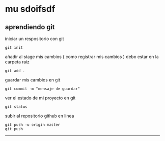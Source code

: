 # mu sdoifsdf

## aprendiendo git

iniciar un respositorio con git

```
git init
```

añadir al stage mis cambios ( como registrar mis cambios ) debo estar en la carpeta raiz

```
git add .
```

guardar mis cambios en git

```
git commit -m "mensaje de guardar"
```

ver el estado de mi proyecto en git

```
git status
```

subir al repositorio github en linea 

```
git push -u origin master
git push
```

---

